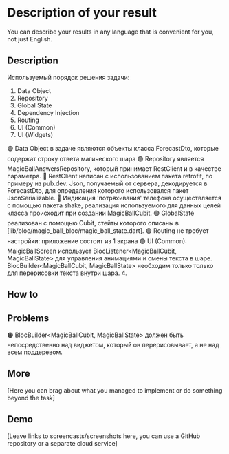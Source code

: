 # Description of your result

You can describe your results in any language that is convenient for you, not just English.

## Description

Используемый порядок решения задачи:
1. Data Object
2. Repository
3. Global State
4. Dependency Injection
5. Routing
6. UI (Common)
7. UI (Widgets)

🟢 Data Object в задаче являются объекты класса ForecastDto, которые содержат строку ответа магического шара
🟢 Repository является MagicBallAnswersRepository, который принимает RestClient и в качестве параметра.
    🔵 RestClient написан с использованием пакета retrofit, по примеру из pub.dev. Json, получаемый от сервера, 
    декодируется в ForecastDto, для определения которого использовался пакет JsonSerializable.
    🔵 Индикация 'потряхивания' телефона осуществляется с помощью пакета shake, реализация используемого для данных целей класса
    происходит при создании MagicBallCubit.
🟢 GlobalState реализован с помощью Cubit, стейты которого описаны в [lib/bloc/magic_ball_bloc/magic_ball_state.dart].
🟢 Routing не требует настройки: приложение состоит из 1 экрана
🟢 UI (Common): MaigicBallScreen использует BlocListener<MagicBallCubit, MagicBallState> для управления анимациями и смены текста в шаре.
    BlocBuilder<MagicBallCubit, MagicBallState> необходим  только только для перерисовки текста внутри шара.
4. 
## How to

## Problems

🟠 BlocBuilder<MagicBallCubit, MagicBallState> должен быть непосредственно над виджетом, который он перерисовывает, а не над всем поддеревом.

## More

[Here you can brag about what you managed to implement or do something beyond the task]

## Demo

[Leave links to screencasts/screenshots here, you can use a GitHub repository or a separate cloud service]
